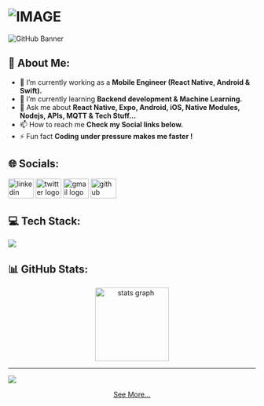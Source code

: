 <h1>
  <picture>
    <source media="(prefers-color-scheme: dark)" srcset="https://readme-typing-svg.demolab.com/?font=Fira+Code&weight=600&size=30&duration=4500&pause=1000&color=FFFFFF&background=301B5D00&vCenter=true&width=435&lines=Hi+%F0%9F%91%8B+I'm+Loick+!">
    <source media="(prefers-color-scheme: light)" srcset="https://readme-typing-svg.demolab.com?font=Fira+Code&weight=600&size=30&duration=4500&pause=1000&color=000000&background=301B5D00&vCenter=true&width=435&lines=Hi+%F0%9F%91%8B+I'm+Loick+!">
    <img alt="IMAGE" src="http://LIGHT_IMAGE_URL.png">
  </picture>
</h1>

![GitHub Banner](https://user-images.githubusercontent.com/58959408/232639433-cb0aea21-66f0-4508-a771-85e2089c5a87.gif)

## 💫 About Me:

- 🔭 I’m currently working as a **Mobile Engineer (React Native, Android & Swift).**
- 🌱 I’m currently learning **Backend development & Machine Learning.**
- 💬 Ask me about **React Native, Expo, Android, iOS, Native Modules, Nodejs, APIs, MQTT & Tech Stuff...**
- 📫 How to reach me **Check my Social links below.**
- ⚡ Fun fact **Coding under pressure makes me faster !**

## 🌐 Socials:

<div align="left">
  <a href="https://linkedin.com/in/loick-adjiwanou" target="_blank">
    <img src="https://raw.githubusercontent.com/maurodesouza/profile-readme-generator/master/src/assets/icons/social/linkedin/default.svg" width="52" height="40" alt="linkedin logo"  /></a>
  <a href="https://x.com/loickadjis?s=21&t=p9w6Ax3Fq_pOIvyR2Q16fQ" target="_blank">
    <img src="https://raw.githubusercontent.com/maurodesouza/profile-readme-generator/master/src/assets/icons/social/twitter/default.svg" width="52" height="40" alt="twitter logo"  /></a>
  <a href="mailto:loick.adj@gmail.com" target="_blank">
    <img src="https://raw.githubusercontent.com/maurodesouza/profile-readme-generator/master/src/assets/icons/social/gmail/default.svg" width="52" height="40" alt="gmail logo"  /></a>
  <a href="https://github.com/loickadjiwanou" target="_blank"> 
    <img src="https://skillicons.dev/icons?i=github&theme=dark" width="52" height="40" alt="github logo"  /></a>
</div>

## 💻 Tech Stack:

<div align="left">
  <a href="#">
    <img src="https://skillicons.dev/icons?i=js,ts,react,androidstudio,kotlin,swift,nodejs,express,firebase,mongodb,py,postgres,docker,git,github,gitlab,postman,bitbucket,devto,electron,gradle,notion,replit,sublime,supabase&theme=dark" />
  </a> 
</div>

## 📊 GitHub Stats:

<div align="center">
  <img src="https://github-readme-stats.vercel.app/api?username=loickadjiwanou&theme=tokyonight&hide_border=false&include_all_commits=true&count_private=true" height="150" alt="stats graph"  />
   <!-- <img src="https://github-readme-streak-stats.herokuapp.com/?user=loickadjiwanou&theme=tokyonight&hide_border=false" height="150" alt="streak graph"  /> -->
</div>

---

[![](https://visitcount.itsvg.in/api?id=loickadji&icon=0&color=1)](https://visitcount.itsvg.in)

<div align="center">
  <a href="https://github.com/loickadji?tab=repositories" title="Show Repositories">See More...</a>
</div>
